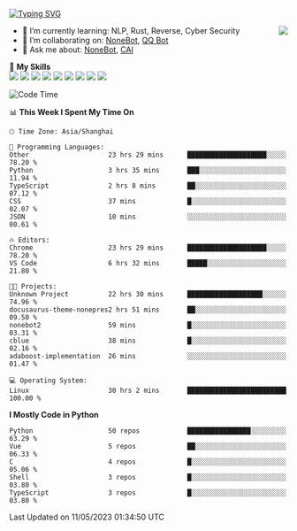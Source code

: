 [![Typing SVG](https://readme-typing-svg.herokuapp.com?size=25&duration=2500&color=8C43EA&vCenter=true&width=200&height=40&lines=Hi+there+%F0%9F%91%8B%F0%9F%8F%BB;I'm+yanyongyu)](https://git.io/typing-svg)

<a href="#">
  <img align="right" src="https://github-readme-stats.vercel.app/api?username=yanyongyu&count_private=true&show_icons=true&bg_color=15,f2f7fd,E0EAFC" />
</a>

- 🌱 I’m currently learning: NLP, Rust, Reverse, Cyber Security
- 👯 I’m collaborating on: [NoneBot](https://github.com/nonebot), [QQ Bot](https://github.com/Mrs4s/go-cqhttp)
- 💬 Ask me about: [NoneBot](https://github.com/nonebot), [CAI](https://github.com/cscs181/CAI)

🌟 **My Skills**  
![](https://img.shields.io/badge/-Python-3e74a2?style=flat-square&logo=Python&logoColor=fff)
![](https://img.shields.io/badge/-Node.js-339933?style=flat-square&logo=Node.js&logoColor=fff)
![](https://img.shields.io/badge/-Vue-4fc08d?style=flat-square&logo=Vue.js&logoColor=fff)
![](https://img.shields.io/badge/-React-2d98ce?style=flat-square&logo=React&logoColor=fff)
![](https://img.shields.io/badge/-Docker-2496ED?style=flat-square&logo=Docker&logoColor=fff)
![](https://img.shields.io/badge/-Linux-000000?style=flat-square&logo=Linux&logoColor=fff)
![](https://img.shields.io/badge/-MySQL-4479A1?style=flat-square&logo=MySQL&logoColor=fff)
![](https://img.shields.io/badge/-Redis-DC382D?style=flat-square&logo=Redis&logoColor=fff)
![](https://img.shields.io/badge/-MongoDB-47A248?style=flat-square&logo=MongoDB&logoColor=fff)

<!--START_SECTION:waka-->
![Code Time](http://img.shields.io/badge/Code%20Time-4%2C014%20hrs%2040%20mins-blue)

📊 **This Week I Spent My Time On** 

```text
🕑︎ Time Zone: Asia/Shanghai

💬 Programming Languages: 
Other                    23 hrs 29 mins      ████████████████████░░░░░   78.20 % 
Python                   3 hrs 35 mins       ███░░░░░░░░░░░░░░░░░░░░░░   11.94 % 
TypeScript               2 hrs 8 mins        ██░░░░░░░░░░░░░░░░░░░░░░░   07.12 % 
CSS                      37 mins             █░░░░░░░░░░░░░░░░░░░░░░░░   02.07 % 
JSON                     10 mins             ░░░░░░░░░░░░░░░░░░░░░░░░░   00.61 % 

🔥 Editors: 
Chrome                   23 hrs 29 mins      ████████████████████░░░░░   78.20 % 
VS Code                  6 hrs 32 mins       █████░░░░░░░░░░░░░░░░░░░░   21.80 % 

🐱‍💻 Projects: 
Unknown Project          22 hrs 30 mins      ███████████████████░░░░░░   74.96 % 
docusaurus-theme-nonepres2 hrs 51 mins       ██░░░░░░░░░░░░░░░░░░░░░░░   09.50 % 
nonebot2                 59 mins             █░░░░░░░░░░░░░░░░░░░░░░░░   03.31 % 
cblue                    38 mins             █░░░░░░░░░░░░░░░░░░░░░░░░   02.16 % 
adaboost-implementation  26 mins             ░░░░░░░░░░░░░░░░░░░░░░░░░   01.47 % 

💻 Operating System: 
Linux                    30 hrs 2 mins       █████████████████████████   100.00 % 
```

**I Mostly Code in Python** 

```text
Python                   50 repos            ████████████████░░░░░░░░░   63.29 % 
Vue                      5 repos             ██░░░░░░░░░░░░░░░░░░░░░░░   06.33 % 
C                        4 repos             █░░░░░░░░░░░░░░░░░░░░░░░░   05.06 % 
Shell                    3 repos             █░░░░░░░░░░░░░░░░░░░░░░░░   03.80 % 
TypeScript               3 repos             █░░░░░░░░░░░░░░░░░░░░░░░░   03.80 % 
```




 Last Updated on 11/05/2023 01:34:50 UTC
<!--END_SECTION:waka-->
